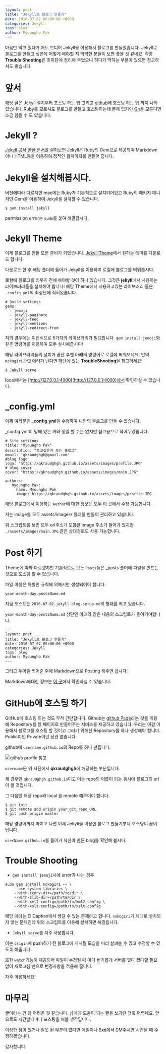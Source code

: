 ```yaml
---
layout: post
title: "Jekyll로 블로그 만들기"
date: 2016-07-02 00:00:00 +0900
categories: Jekyll
tags: blog
author: Myoungho Pak
---
```


마음만 먹고 있다가 저도 드디어 Jekyll을 이용해서 블로그를 만들었습니다.
Jekyll로 블로그를 만들고 싶은데 어떻게 해야할 지 막막한 분들이 보면 좋을 것 같네요.
각종 **Trouble Shooting**은 최하단에 정리해 두었으니 하다가 막히는 부분이 있으면 참고하셔도 좋습니다.

# 앞서
해당 글은 Jekyll 설치부터 포스팅 하는 법 그리고 [github](https://github.com)에 호스팅 하는 법 까지 나와 있습니다.
Ruby를 모르셔도 블로그를 만들고 호스팅하는데 문제 없지만 [Git](https://rogerdudler.github.io/git-guide/index.ko.html)을 모른다면 조금 힘들 수 도 있습니다.

# Jekyll ?

[Jekyll 공식 한글 문서](https://jekyllrb-ko.github.io/)를 살펴보면 Jekyll은 Ruby의 Gem으로 제공되며
Markdown 이나 HTML등을 이용하여 정적인 웹페이지를 만들어 줍니다.

# Jekyll을 설치해봅시다.

버전에따라 다르지만 mac에는 Ruby가 기본적으로 설치되어있고
Ruby의 패키지 매니저인 Gem을 이용하여 Jekyll을 설치할 수 있습니다.

```Shell
$ gem install jekyll
```

permission error는 `sudo`를 붙여 해결합시다.

# Jekyll Theme

이제 블로그를 만들 모든 준비가 되었습니다.
[Jekyll Theme](http://jekyllthemes.org/)에서 원하는 테마를 다운로드 합니다.

다운로드 한 후 해당 폴더에 들어가 Jekyll을 이용하여 로컬에 블로그를 띄워봅시다.

로컬에 블로그를 띄우기 전에 해야할 것이 하나 있습니다. 그것은 **jekyll**에서 사용하는 라이브러리들을 설치해야 합니다!
해당 Theme에서 사용하고있는 라이브러리 들은 `_config.yml`의 최상단에 적혀있습니다.

```Shell
# Build settings
gems:
  - jemoji
  - jekyll-paginate
  - jekyll-feed
  - jekyll-mentions
  - jekyll-redirect-from
```

저의 경우에는 이런식으로 5가지의 라이브러리가 필요합니다. `gem install jemoji`와 같은 명령어를 이용하여 모두 설치해줍시다!

해당 라이브러리들의 설치가 끝난 후엔 아래의 명령어로 로컬에 띄워보세요.
만약 `nokogiri`관련 에러가 난다면 하단에 있는 **TroubleShooting**을 참고하세요!

```Shell
$ Jekyll serve
```

local에서는 [http://127.0.0.1:4000](http://127.0.0.1:4000)에서 확인하실 수 있습니다.

# _config.yml

이제 여러분은 **_config.yml**을 수정하여 나만의 블로그를 만들 수 있습니다.

_config.yml이 밑에 있는 거와 동일 할 수는 없지만 참고용으로 적어두었습니다.

```Shell
# Site settings
title: "Myoungho Pak"
description: "쓰고싶은거 쓰는 블로그"
email: 'qkraudghgh@gmail.com'
#blog logo
logo: "https://qkraudghgh.github.io/assets/images/profile.JPG"
# blog cover
cover: "https://qkraudghgh.github.io/assets/images/main.JPG"

authors:
   Myoungho Pak:
     name: Myoungho Pak
     image: https://qkraudghgh.github.io/assets/images/profile.JPG
```

해당 블로그에서 이용하는 `Author`에 대한 정보는 모두 이 곳에서 수정 가능합니다.

저는 image를 모두 assets/images/ 폴더를 만들어 관리하고 있습니다. 

위 스크립트를 보면 모두 url주소가 포함된 image 주소가 들어가 있지만
`./assets/images/main.JPG` 같은 상대경로도 사용 가능합니다.

# Post 하기

Theme에 따라 다르겠지만 기본적으로 모든 `Posts`들은 _posts 폴더에 파일을 만드는 것으로 포스팅 할 수 있습니다.

파일 이름은 특별한 규칙에 의해서만 생성되어야 합니다.

```Shell
year-month-day-postsName.md
```
지금 포스트는 `2016-07-02-jekyll-blog-setup.md`의 형태를 띄고 있습니다.

`year-month-day-postsName.md` 상단엔 아래와 같은 내용의 스크립트가 들어가야합니다.

```Shell
---
layout: post
title: "Jekyll로 블로그 만들기"
date: 2016-07-02 00:00:00 +0900
categories: Jekyll
tags: blog
author: Myoungho Pak
---
```

그리고 두어줄 띄어준 후에 Markdown으로 Posting 해주면 됩니다!

Markdown에대한 정보는 [이 곳](https://github.com/adam-p/markdown-here/wiki/Markdown-Cheatsheet)에서 확인하실 수 있습니다.

# GitHub에 호스팅 하기

GitHub에 호스팅 하는 것도 무척 간단합니다.
Github는 [github Page](https://pages.github.com/)라는 것을 이용해 Repository를 웹 페이지로 만들어주는 서비스를 제공하고 있습니다.
우리는 이걸 이용해서 블로그를 호스팅 할 것이고 그러기 위해선 Repository를 하나 생성해야 합니다. Public이던 Private이던 상관 없습니다.

github에 `username.github.io`의 Repo를 하나 만듭니다.

![github profile 참고](https://qkraudghgh.github.io/assets/images/username.png)

`username`은 위 사진에서 **qkraudghgh**에 해당하는 부분입니다.

제 경우엔 `qkraudghgh.github.io`이고 이는 repo의 이름이 되는 동시에 블로그의 url이 될 것입니다.

그 다음엔 해당 repo와 local 을 remote 해주어야 합니다.

```Shell
$ git init
$ git remote add origin your_git_repo_URL
$ git push origin master
```

해당 명령어까지 마치고 나면 이제 Jekyll을 이용한 블로그 만들기부터 호스팅이 끝이 납니다.

`userName.github.io`를 들어가 자신이 만든 blog를 확인해 봅시다.

# Trouble Shooting

- `gem install jemoji`시에 error가 나는 경우

```Shell
sudo gem install nokogiri -- \
    --use-system-libraries \
    --with-iconv-dir=/path/to/dir \
    --with-zlib-dir=/path/to/dir \
    --with-xml2-config=/path/to/xml2-config \
    --with-xslt-config=/path/to/xslt-config
```

해당 에러는 El Captian에서 생길 수 있는 문제라고 합니다. `nokogiri`가 제대로 설치되지 않는 문제인데
위의 스크립트를 이용해 설치하면 해결됩니다.

- `Jekyll serve`를 자주 사용합시다.

이는 `origin`에 push하기 전 블로그에 게시될 모습을 미리 살펴볼 수 있고 수정할 수 있도록 해줍니다.

또한 `watch`기능이 제공되어 파일이 수정될 때 마다 번거롭게 서버를 껐다 켰다할 필요없이 새로고침 만으로
변경사항을 적용해 줍니다.

자주 이용하세요!

# 마무리

글이라는 건 참 어려운 것 같습니다. 남에게 도움이 되는 글을 쓰기란 더욱 어렵네요. 앞으로도 시간날때마다 포스팅을 해볼 생각입니다.

이상한 점이 있거나 잘못 된 부분이 있다면 메일이나 [9xd](https://9xd.slack.com)에서 DM주시면 시간날 때 수정하겠습니다.

감사합니다.
